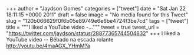 
+++
author = "Jaydson Gomes"
categories = ["tweet"]
date = "Sat Jan 22 18:11:15 +0000 2011"
draft = false
image = "No media found for this Tweet"
slug = "120b066629f0f6b05e89749e6e6be4724f3be7cd"
tags = ["tweet"]
title = """I liked a YouTube video -..."""
tweet = true
tweet_url = "https://twitter.com/jaydson/status/28877365744504832"
+++
I liked a YouTube video -- Bêbado na escada rolante http://youtu.be/4maAGX_YHmM?a
